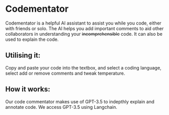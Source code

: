 # Codementator
Codementator is a helpful AI assistant to assist you while you code, either with friends or solo. The AI helps you add important comments to aid other collaborators in understanding your ~~incomprehensible~~ code. It can also be used to explain the code.

## Utilising it:
Copy and paste your code into the textbox, and select a coding language, select add or remove comments and tweak temperature.

## How it works:
Our code commentator makes use of GPT-3.5 to indepthly explain and annotate code. We access GPT-3.5 using Langchain.
